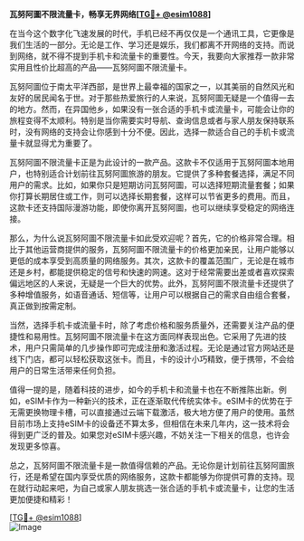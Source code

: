 **瓦努阿圖不限流量卡，畅享无界网络[[TG💪+ @esim1088](https://t.me/s/esim1088)]**

在当今这个数字化飞速发展的时代，手机已经不再仅仅是一个通讯工具，它更像是我们生活的一部分。无论是工作、学习还是娱乐，我们都离不开网络的支持。而说到网络，就不得不提到手机卡和流量卡的重要性。今天，我要向大家推荐一款非常实用且性价比超高的产品——瓦努阿圖不限流量卡。

瓦努阿圖位于南太平洋西部，是世界上最幸福的国家之一，以其美丽的自然风光和友好的居民闻名于世。对于那些热爱旅行的人来说，瓦努阿圖无疑是一个值得一去的地方。然而，在异国他乡，如果没有一张合适的手机卡或流量卡，可能会让你的旅程变得不太顺利。特别是当你需要实时导航、查询信息或者与家人朋友保持联系时，没有网络的支持会让你感到十分不便。因此，选择一款适合自己的手机卡或流量卡就显得尤为重要了。

瓦努阿圖不限流量卡正是为此设计的一款产品。这款卡不仅适用于瓦努阿圖本地用户，也特别适合计划前往瓦努阿圖旅游的朋友。它提供了多种套餐选择，满足不同用户的需求。比如，如果你只是短期访问瓦努阿圖，可以选择短期流量套餐；如果你打算长期居住或工作，则可以选择长期套餐，这样可以节省更多的费用。而且，这款卡还支持国际漫游功能，即使你离开瓦努阿圖，也可以继续享受稳定的网络连接。

那么，为什么说瓦努阿圖不限流量卡如此受欢迎呢？首先，它的价格非常合理。相比于其他运营商提供的服务，瓦努阿圖不限流量卡的价格更加亲民，让用户能够以更低的成本享受到高质量的网络服务。其次，这款卡的覆盖范围广，无论是在城市还是乡村，都能提供稳定的信号和快速的网速。这对于经常需要出差或者喜欢探索偏远地区的人来说，无疑是一个巨大的优势。此外，瓦努阿圖不限流量卡还提供了多种增值服务，如语音通话、短信等，让用户可以根据自己的需求自由组合套餐，真正做到按需定制。

当然，选择手机卡或流量卡时，除了考虑价格和服务质量外，还需要关注产品的便捷性和易用性。瓦努阿圖不限流量卡在这方面同样表现出色。它采用了先进的技术，用户只需简单的几步操作即可完成注册和激活过程。无论是通过官方网站还是线下门店，都可以轻松获取这张卡。而且，卡的设计小巧精致，便于携带，不会给用户的日常生活带来任何负担。

值得一提的是，随着科技的进步，如今的手机卡和流量卡也在不断推陈出新。例如，eSIM卡作为一种新兴的技术，正在逐渐取代传统实体卡。eSIM卡的优势在于无需更换物理卡槽，可以直接通过云端下载激活，极大地方便了用户的使用。虽然目前市场上支持eSIM卡的设备还不算太多，但相信在未来几年内，这一技术将会得到更广泛的普及。如果您对eSIM卡感兴趣，不妨关注一下相关的信息，也许会发现更多惊喜。

总之，瓦努阿圖不限流量卡是一款值得信赖的产品。无论你是计划前往瓦努阿圖旅行，还是希望在国内享受优质的网络服务，这款卡都能够为你提供可靠的支持。现在就行动起来吧，为自己或家人朋友挑选一张合适的手机卡或流量卡，让您的生活更加便捷和精彩！

[[TG💪+ @esim1088](https://t.me/s/esim1088)]  
![Image](https://i.postimg.cc/4NQfJmqS/Snipaste-2025-05-13-00-14-12.png)